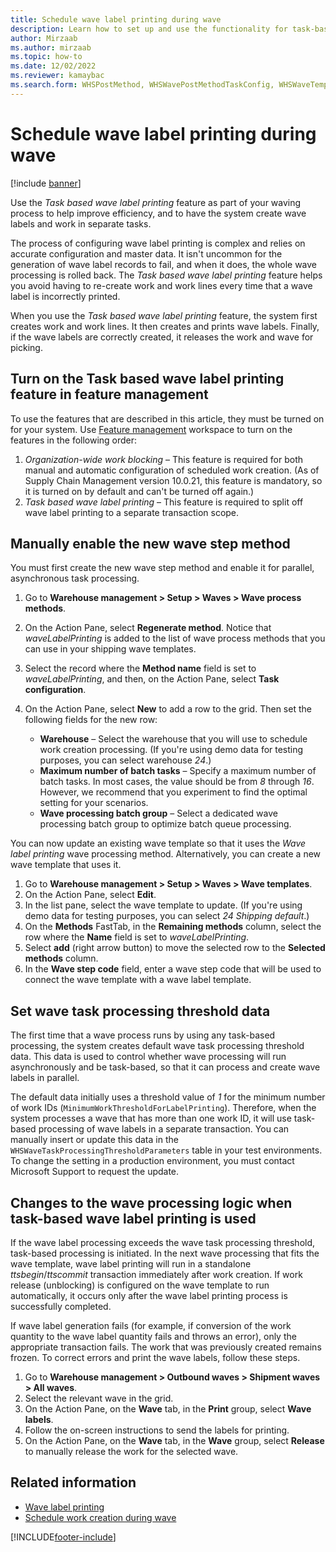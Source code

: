 ```yaml
---
title: Schedule wave label printing during wave
description: Learn how to set up and use the functionality for task-based wave label printing with a process for manually enabling the new wave step method.
author: Mirzaab
ms.author: mirzaab
ms.topic: how-to
ms.date: 12/02/2022
ms.reviewer: kamaybac
ms.search.form: WHSPostMethod, WHSWavePostMethodTaskConfig, WHSWaveTemplateTable, WHSParameters, WHSWaveTableListPage, WHSWorkTableListPage, WHSWorkTable, BatchJobEnhanced, WHSPlannedWorkOrder
---
```


# Schedule wave label printing during wave

[!include [banner](../../includes/banner.md)]

Use the *Task based wave label printing* feature as part of your waving process to help improve efficiency, and to have the system create wave labels and work in separate tasks.

The process of configuring wave label printing is complex and relies on accurate configuration and master data. It isn't uncommon for the generation of wave label records to fail, and when it does, the whole wave processing is rolled back. The *Task based wave label printing* feature helps you avoid having to re-create work and work lines every time that a wave label is incorrectly printed.

When you use the *Task based wave label printing* feature, the system first creates work and work lines. It then creates and prints wave labels. Finally, if the wave labels are correctly created, it releases the work and wave for picking.

## Turn on the Task based wave label printing feature in feature management

To use the features that are described in this article, they must be turned on for your system. Use [Feature management](../../fin-ops-core/fin-ops/get-started/feature-management/feature-management-overview.md) workspace to turn on the features in the following order:

1. *Organization-wide work blocking* – This feature is required for both manual and automatic configuration of scheduled work creation. (As of Supply Chain Management version 10.0.21, this feature is mandatory, so it is turned on by default and can't be turned off again.)
1. *Task based wave label printing* – This feature is required to split off wave label printing to a separate transaction scope.

## Manually enable the new wave step method

You must first create the new wave step method and enable it for parallel, asynchronous task processing.

1. Go to **Warehouse management \> Setup \> Waves \> Wave process methods**.
1. On the Action Pane, select **Regenerate method**. Notice that *waveLabelPrinting* is added to the list of wave process methods that you can use in your shipping wave templates.
1. Select the record where the **Method name** field is set to *waveLabelPrinting*, and then, on the Action Pane, select **Task configuration**.
1. On the Action Pane, select **New** to add a row to the grid. Then set the following fields for the new row:

    - **Warehouse** – Select the warehouse that you will use to schedule work creation processing. (If you're using demo data for testing purposes, you can select warehouse *24*.)
    - **Maximum number of batch tasks** – Specify a maximum number of batch tasks. In most cases, the value should be from *8* through *16*. However, we recommend that you experiment to find the optimal setting for your scenarios.
    - **Wave processing batch group** – Select a dedicated wave processing batch group to optimize batch queue processing.

You can now update an existing wave template so that it uses the *Wave label printing* wave processing method. Alternatively, you can create a new wave template that uses it.

1. Go to **Warehouse management \> Setup \> Waves \> Wave templates**.
1. On the Action Pane, select **Edit**.
1. In the list pane, select the wave template to update. (If you're using demo data for testing purposes, you can select *24 Shipping default*.)
1. On the **Methods** FastTab, in the **Remaining methods** column, select the row where the **Name** field is set to *waveLabelPrinting*.
1. Select **add** (right arrow button) to move the selected row to the **Selected methods** column.
1. In the **Wave step code** field, enter a wave step code that will be used to connect the wave template with a wave label template.

## Set wave task processing threshold data

The first time that a wave process runs by using any task-based processing, the system creates default wave task processing threshold data. This data is used to control whether wave processing will run asynchronously and be task-based, so that it can process and create wave labels in parallel.

The default data initially uses a threshold value of *1* for the minimum number of work IDs (`MinimumWorkThresholdForLabelPrinting`). Therefore, when the system processes a wave that has more than one work ID, it will use task-based processing of wave labels in a separate transaction. You can manually insert or update this data in the `WHSWaveTaskProcessingThresholdParameters` table in your test environments. To change the setting in a production environment, you must contact Microsoft Support to request the update.

## Changes to the wave processing logic when task-based wave label printing is used

If the wave label processing exceeds the wave task processing threshold, task-based processing is initiated. In the next wave processing that fits the wave template, wave label printing will run in a standalone *ttsbegin*/*ttscommit* transaction immediately after work creation. If work release (unblocking) is configured on the wave template to run automatically, it occurs only after the wave label printing process is successfully completed.

If wave label generation fails (for example, if conversion of the work quantity to the wave label quantity fails and throws an error), only the appropriate transaction fails. The work that was previously created remains frozen. To correct errors and print the wave labels, follow these steps.

1. Go to **Warehouse management \> Outbound waves \> Shipment waves \> All waves**.
1. Select the relevant wave in the grid.
1. On the Action Pane, on the **Wave** tab, in the **Print** group, select **Wave labels**.
1. Follow the on-screen instructions to send the labels for printing.
1. On the Action Pane, on the **Wave** tab, in the **Wave** group, select **Release** to manually release the work for the selected wave.

## Related information

- [Wave label printing](configure-wave-label-printing.md)
- [Schedule work creation during wave](configure-wave-schedule-work-creation.md)

[!INCLUDE[footer-include](../../includes/footer-banner.md)]
